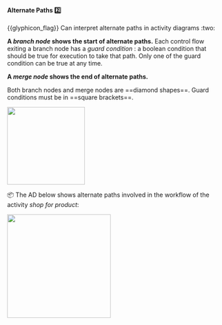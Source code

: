 <div id="title">

#### Alternate Paths :two:

<span id="prereqs"></span>

</div>
<span id="outcomes">{{glyphicon_flag}} Can interpret alternate paths in activity diagrams :two:</span>

<div id="body">

**A _branch node_ shows the start of alternate paths.** Each control flow exiting a branch node has a _guard condition_ : a boolean condition that should be true for execution to take that path. Only one of the guard condition can be true at any time.
 
**A _merge node_ shows the end of alternate paths.** 

Both branch nodes and merge nodes are ==diamond shapes==. Guard conditions must be in ==square brackets==.

<img src="{{baseUrl}}/uml/activityDiagrams/basicNotations/alternatePaths/images/notation.png" height="180" />

<tip-box>

:package: The AD below shows alternate paths involved in the workflow of the activity _shop for product_:

<img src="{{baseUrl}}/uml/activityDiagrams/basicNotations/alternatePaths/images/example.png" height="240" />
<p/>

</tip-box>

</div>

<div id="extras">
  <include src="exercises.md" />
</div>